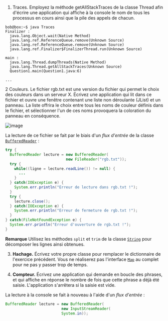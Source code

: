 1. Traces. 
Employez la méthode getAllStackTraces de la classe Thread afin d'écrire une application qui affiche à la console le nom de tous les processus en cours ainsi que la pile des appels de chacun.

```
bob@box:~$ java Traces
Finalizer :
  java.lang.Object.wait(Native Method)
  java.lang.ref.ReferenceQueue.remove(Unknown Source)
  java.lang.ref.ReferenceQueue.remove(Unknown Source)
  java.lang.ref.Finalizer$FinalizerThread.run(Unknown Source)

main :
  java.lang.Thread.dumpThreads(Native Method)
  java.lang.Thread.getAllStackTraces(Unknown Source)
  Question1.main(Question1.java:6)

...
```


2 Couleurs. 
Le fichier rgb.txt est une version du fichier qui permet le choix des couleurs dans un serveur X. Écrivez une application qui lit dans ce fichier et ouvre une fenêtre contenant une liste non déroulante (JList<E>) et un panneau. La liste offrira le choix entre tous les noms de couleur définis dans le fichier, et sélectionner l'un de ces noms provoquera la coloration du panneau en conséquence.






![image](https://user-images.githubusercontent.com/69315804/154546038-d8cdf390-d4ca-4883-a096-23e8d3635793.png)



La lecture de ce fichier se fait par le biais d'un *flux d'entrée* de la classe [`BufferedReader`](http://www.iut-fbleau.fr/docs/java/api/java/io/BufferedReader.html) :

```java
try {
  BufferedReader lecture = new BufferedReader(
                           new FileReader("rgb.txt"));
  try {
    while((ligne = lecture.readLine()) != null) {
      ...
    }
  } catch(IOException e) {
    System.err.println("Erreur de lecture dans rgb.txt !");
  }
  try {
    lecture.close();
  } catch(IOException e) {
    System.err.println("Erreur de fermeture de rgb.txt !");
  }
} catch(FileNotFoundException e) {
  System.err.println("Erreur d'ouverture de rgb.txt !");
}
```

**Remarque** Utilisez les méthodes `split` et `trim` de la classe [`String`](http://www.iut-fbleau.fr/docs/java/api/java/lang/String.html) pour décomposer les lignes ainsi obtenues.



3. **Hachage.** Écrivez votre propre classe pour remplacer le dictionnaire de l'exercice précédent. Vous ne réaliserez pas l'interface [`Map`](http://www.iut-fbleau.fr/docs/java/api/java/util/Map.html) au complet pour ne pas y passer trop de temps.

4. **Compteur.** Écrivez une application qui demande en boucle des phrases, et qui affiche en réponse le nombre de fois que cette phrase a déjà été saisie. L'application s'arrêtera si la saisie est vide.

La lecture à la console se fait à nouveau à l'aide d'un *flux d'entrée* :

```java
BufferedReader lecture = new BufferedReader(
                         new InputStreamReader(
                         System.in));
```

